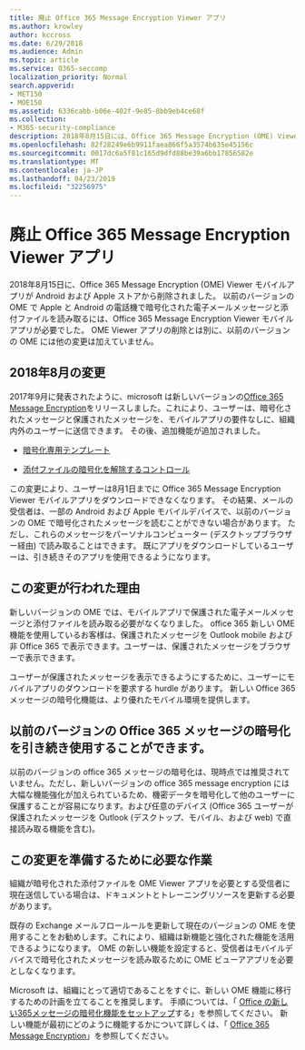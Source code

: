 ```yaml
---
title: 廃止 Office 365 Message Encryption Viewer アプリ
ms.author: krowley
author: kccross
ms.date: 6/29/2018
ms.audience: Admin
ms.topic: article
ms.service: O365-seccomp
localization_priority: Normal
search.appverid:
- MET150
- MOE150
ms.assetid: 6336cabb-b06e-402f-9e85-8bb9eb4ce68f
ms.collection:
- M365-security-compliance
description: 2018年8月15日には、Office 365 Message Encryption (OME) Viewer モバイルアプリを Android および Apple ストアから削除します。 以前のバージョンの OME で Apple と Android の電話機で暗号化された電子メールメッセージと添付ファイルを読み取るには、Office 365 Message Encryption Viewer モバイルアプリが必要でした。 OME Viewer アプリの削除とは別に、以前のバージョンの OME には他の変更は加えていません。
ms.openlocfilehash: 82f28249e6b9911faea866f5a3574b635e45156c
ms.sourcegitcommit: 0017dc6a5f81c165d9dfd88be39a6bb17856582e
ms.translationtype: MT
ms.contentlocale: ja-JP
ms.lasthandoff: 04/23/2019
ms.locfileid: "32256975"
---
```

# <a name="deprecating-office-365-message-encryption-viewer-app"></a>廃止 Office 365 Message Encryption Viewer アプリ

2018年8月15日に、Office 365 Message Encryption (OME) Viewer モバイルアプリが Android および Apple ストアから削除されました。 以前のバージョンの OME で Apple と Android の電話機で暗号化された電子メールメッセージと添付ファイルを読み取るには、Office 365 Message Encryption Viewer モバイルアプリが必要でした。 OME Viewer アプリの削除とは別に、以前のバージョンの OME には他の変更は加えていません。
  
## <a name="changes-from-august-2018"></a>2018年8月の変更

2017年9月に発表されたように、microsoft は新しいバージョンの[Office 365 Message Encryption](https://aka.ms/ome2017)をリリースしました。これにより、ユーザーは、暗号化されたメッセージと保護されたメッセージを、モバイルアプリの要件なしに、組織内外のユーザーに送信できます。 その後、追加機能が追加されました。
  
- [暗号化専用テンプレート](https://aka.ms/encryptonly)

- [添付ファイルの暗号化を解除するコントロール](https://techcommunity.microsoft.com/t5/Security-Privacy-and-Compliance/Admin-control-for-attachments-now-available-in-Office-365/ba-p/204007)
    
この変更により、ユーザーは8月1日までに Office 365 Message Encryption Viewer モバイルアプリをダウンロードできなくなります。 その結果、メールの受信者は、一部の Android および Apple モバイルデバイスで、以前のバージョンの OME で暗号化されたメッセージを読むことができない場合があります。 ただし、これらのメッセージをパーソナルコンピューター (デスクトップブラウザー経由) で読み取ることはできます。 既にアプリをダウンロードしているユーザーは、引き続きそのアプリを使用できるようになります。
  
## <a name="why-this-change-was-made"></a>この変更が行われた理由

新しいバージョンの OME では、モバイルアプリで保護された電子メールメッセージと添付ファイルを読み取る必要がなくなりました。 office 365 新しい OME 機能を使用しているお客様は、保護されたメッセージを Outlook mobile および非 Office 365 で表示できます。ユーザーは、保護されたメッセージをブラウザーで表示できます。
  
ユーザーが保護されたメッセージを表示できるようにするために、ユーザーにモバイルアプリのダウンロードを要求する hurdle があります。 新しい Office 365 メッセージの暗号化機能は、より優れたモバイル環境を提供します。
  
## <a name="can-i-still-use-the-previous-version-of-office-365-message-encryption"></a>以前のバージョンの Office 365 メッセージの暗号化を引き続き使用することができます。

以前のバージョンの office 365 メッセージの暗号化は、現時点では推奨されていません。ただし、新しいバージョンの office 365 message encryption には大幅な機能強化が加えられているため、機密データを暗号化して他のユーザーに保護することが容易になります。および任意のデバイス (Office 365 ユーザーが保護されたメッセージを Outlook (デスクトップ、モバイル、および web) で直接読み取る機能を含む)。 
  
## <a name="what-do-i-need-to-do-to-prepare-for-this-change"></a>この変更を準備するために必要な作業

組織が暗号化された添付ファイルを OME Viewer アプリを必要とする受信者に現在送信している場合は、ドキュメントとトレーニングリソースを更新する必要があります。
  
既存の Exchange メールフロールールを更新して現在のバージョンの OME を使用することをお勧めします。これにより、組織は新機能と強化された機能を活用できるようになります。 OME の新しい機能を設定すると、受信者はモバイルデバイスで暗号化されたメッセージを読み取るために OME ビューアアプリを必要としなくなります。
  
Microsoft は、組織にとって適切であることをすぐに、新しい OME 機能に移行するための計画を立てることを推奨します。 手順については、「 [Office の新しい365メッセージの暗号化機能をセットアップ](set-up-new-message-encryption-capabilities.md)する」を参照してください。 新しい機能が最初にどのように機能するかについて詳しくは、「 [Office 365 Message Encryption](ome.md)」を参照してください。
  

